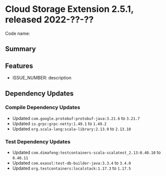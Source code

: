 # Cloud Storage Extension 2.5.1, released 2022-??-??

Code name:

## Summary

## Features

* ISSUE_NUMBER: description

## Dependency Updates

### Compile Dependency Updates

* Updated `com.google.protobuf:protobuf-java:3.21.6` to `3.21.7`
* Updated `io.grpc:grpc-netty:1.49.1` to `1.49.2`
* Updated `org.scala-lang:scala-library:2.13.9` to `2.13.10`

### Test Dependency Updates

* Updated `com.dimafeng:testcontainers-scala-scalatest_2.13:0.40.10` to `0.40.11`
* Updated `com.exasol:test-db-builder-java:3.3.4` to `3.4.0`
* Updated `org.testcontainers:localstack:1.17.3` to `1.17.5`
